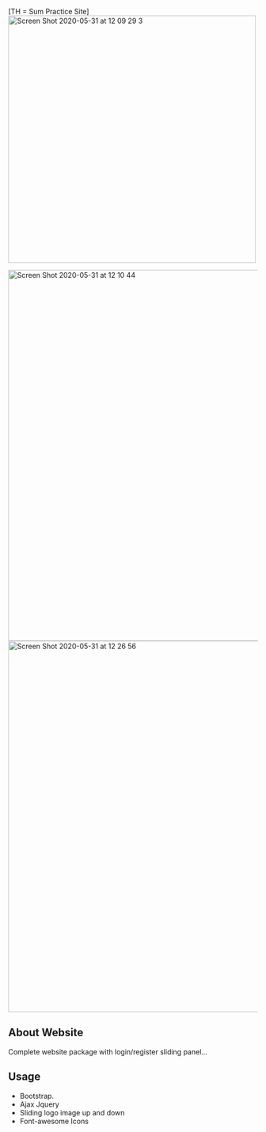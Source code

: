 [TH = Sum Practice Site]<img width="500" alt="Screen Shot 2020-05-31 at 12 09 29 3" src="https://user-images.githubusercontent.com/63542683/83346024-cbbeda00-a338-11ea-9283-51d8fea85215.png">

<img width="750" alt="Screen Shot 2020-05-31 at 12 10 44" src="https://user-images.githubusercontent.com/63542683/83346207-34f31d00-a33a-11ea-9492-5673869ae52e.png">

<img width="750" alt="Screen Shot 2020-05-31 at 12 26 56" src="https://user-images.githubusercontent.com/63542683/83346224-476d5680-a33a-11ea-83df-2e89563daae5.png">


## About Website

Complete website package with login/register sliding panel...


Usage
-----
- Bootstrap.
- Ajax Jquery
- Sliding logo image up and down
- Font-awesome Icons